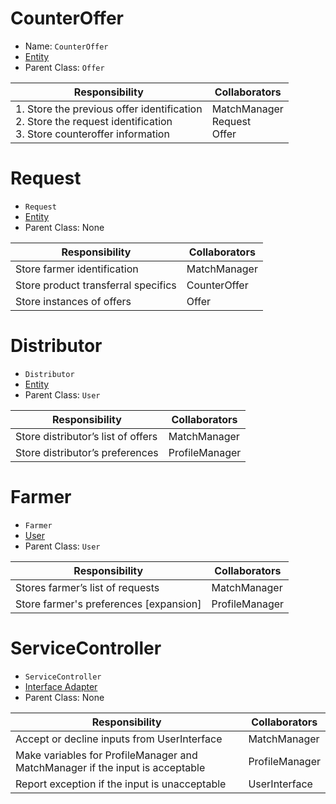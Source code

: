 # CounterOffer

- Name: `CounterOffer`
- <u>Entity</u>
- Parent Class: `Offer`

| Responsibility                                                                                                   | Collaborators               |
|------------------------------------------------------------------------------------------------------------------|-----------------------------|
| 1. Store the previous offer identification <br /> 2. Store the request identification <br /> 3. Store counteroffer information | MatchManager <br /> Request <br /> Offer |


# Request

- `Request`
- <u>Entity</u>
- Parent Class: None

| Responsibility                      | Collaborators |
|-------------------------------------|---------------|
| Store farmer identification         | MatchManager  |
| Store product transferral specifics | CounterOffer  |
| Store instances of offers           | Offer         |


# Distributor

- `Distributor`
- <u>Entity</u>
- Parent Class: `User`

| Responsibility                     | Collaborators  |
|------------------------------------|----------------|
| Store distributor’s list of offers | MatchManager   |
| Store distributor’s preferences    | ProfileManager |


# Farmer

- `Farmer`
- <u>User</u>
- Parent Class: `User`

| Responsibility                         | Collaborators  |
|----------------------------------------|----------------|
| Stores farmer’s list of requests       | MatchManager   |
| Store farmer's preferences [expansion] | ProfileManager |


# ServiceController

- `ServiceController`
- <u>Interface Adapter</u>
- Parent Class: None
 
| Responsibility                                                                | Collaborators  |
|-------------------------------------------------------------------------------|----------------|
| Accept or decline inputs from UserInterface                                   | MatchManager   |
| Make variables for ProfileManager and MatchManager if the input is acceptable | ProfileManager |
| Report exception if the input is unacceptable                                 | UserInterface  |
